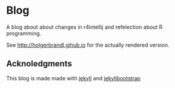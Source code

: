 # Blog

A blog about about changes in r4intellij and refelection about R programming.

See http://holgerbrandl.gihub.io for the actually rendered version.

## Acknoledgments

This blog is made made with [jekyll](http://jekyllrb.com/) and [jekyllbootstrap](http://jekyllbootstrap.com)

